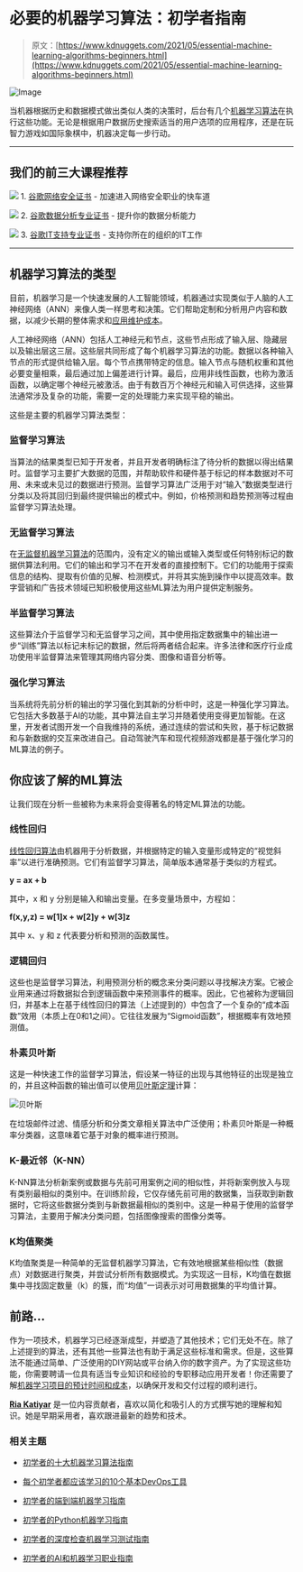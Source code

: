 # 必要的机器学习算法：初学者指南

> 原文：[https://www.kdnuggets.com/2021/05/essential-machine-learning-algorithms-beginners.html](https://www.kdnuggets.com/2021/05/essential-machine-learning-algorithms-beginners.html)

![Image](../Images/fb5d98758f432e4ebebea6aa51e27a26.png)

当机器根据历史和数据模式做出类似人类的决策时，后台有几个[机器学习算法](https://www.kdnuggets.com/2016/08/10-algorithms-machine-learning-engineers.html)在执行这些功能。无论是根据用户数据历史搜索适当的用户选项的应用程序，还是在玩智力游戏如国际象棋中，机器决定每一步行动。

* * *

## 我们的前三大课程推荐

![](../Images/0244c01ba9267c002ef39d4907e0b8fb.png) 1\. [谷歌网络安全证书](https://www.kdnuggets.com/google-cybersecurity) - 加速进入网络安全职业的快车道

![](../Images/e225c49c3c91745821c8c0368bf04711.png) 2\. [谷歌数据分析专业证书](https://www.kdnuggets.com/google-data-analytics) - 提升你的数据分析能力

![](../Images/0244c01ba9267c002ef39d4907e0b8fb.png) 3\. [谷歌IT支持专业证书](https://www.kdnuggets.com/google-itsupport) - 支持你所在的组织的IT工作

* * *

## 机器学习算法的类型

目前，机器学习是一个快速发展的人工智能领域，机器通过实现类似于人脑的人工神经网络（ANN）来像人类一样思考和决策。它们帮助定制和分析用户内容和数据，以减少长期的整体需求和[应用维护成本](https://www.mobileappdaily.com/cost-to-maintain-an-app)。

人工神经网络（ANN）包括人工神经元和节点，这些节点形成了输入层、隐藏层以及输出层这三层。这些层共同形成了每个机器学习算法的功能。数据以各种输入节点的形式提供给输入层。每个节点携带特定的信息。输入节点与随机权重和其他必要变量相乘，最后通过加上偏差进行计算。最后，应用非线性函数，也称为激活函数，以确定哪个神经元被激活。由于有数百万个神经元和输入可供选择，这些算法通常涉及复杂的功能，需要一定的处理能力来实现平稳的输出。

这些是主要的机器学习算法类型：

### **监督学习算法**

当算法的结果类型已知于开发者，并且开发者明确标注了待分析的数据以得出结果时。监督学习主要扩大数据的范围，并帮助软件和硬件基于标记的样本数据对不可用、未来或未见过的数据进行预测。监督学习算法广泛用于对“输入”数据类型进行分类以及将其回归到最终提供输出的模式中。例如，价格预测和趋势预测等过程由监督学习算法处理。

### **无监督学习算法**

在[无监督机器学习算法](/2017/10/3-laws-machine-learning.html)的范围内，没有定义的输出或输入类型或任何特别标记的数据供算法利用。它们的输出和学习不在开发者的直接控制下。它们的功能用于探索信息的结构、提取有价值的见解、检测模式，并将其实施到操作中以提高效率。数字营销和广告技术领域已知积极使用这些ML算法为用户提供定制服务。

### **半监督学习算法**

这些算法介于监督学习和无监督学习之间，其中使用指定数据集中的输出进一步“训练”算法以标记未标记的数据，然后将两者结合起来。许多法律和医疗行业成功使用半监督算法来管理其网络内容分类、图像和语音分析等。

### **强化学习算法**

当系统将先前分析的输出的学习强化到其新的分析中时，这是一种强化学习算法。它包括大多数基于AI的功能，其中算法自主学习并随着使用变得更加智能。在这里，开发者试图开发一个自我维持的系统，通过连续的尝试和失败，基于标记数据和与新数据的交互来改进自己。自动驾驶汽车和现代视频游戏都是基于强化学习的ML算法的例子。

## 你应该了解的ML算法

让我们现在分析一些被称为未来将会变得著名的特定ML算法的功能。

### 线性回归

[线性回归算法](/2021/05/essential-linear-algebra-data-science-machine-learning.html)由机器用于分析数据，并根据特定的输入变量形成特定的“视觉斜率”以进行准确预测。它们有监督学习算法，简单版本通常基于类似的方程式。

**y = ax + b**

其中，x 和 y 分别是输入和输出变量。在多变量场景中，方程如：

**f(x,y,z) = w[1]x + w[2]y + w[3]z**

其中 x、y 和 z 代表要分析和预测的函数属性。

### 逻辑回归

这些也是监督学习算法，利用预测分析的概念来分类问题以寻找解决方案。它被企业用来通过将数据拟合到逻辑函数中来预测事件的概率。因此，它也被称为逻辑回归，并基本上在基于线性回归的算法（上述提到的）中包含了一个复杂的“成本函数”效用（本质上在0和1之间）。它往往发展为“Sigmoid函数”，根据概率有效地预测值。

### 朴素贝叶斯

这是一种快速工作的监督学习算法，假设某一特征的出现与其他特征的出现是独立的，并且这种函数的输出值可以使用[贝叶斯定理](https://www.mathsisfun.com/data/bayes-theorem.html)计算：

![贝叶斯](../Images/59fde1856c458d850a5696b5edbfa02a.png)

在垃圾邮件过滤、情感分析和分类文章相关算法中广泛使用；朴素贝叶斯是一种概率分类器，这意味着它基于对象的概率进行预测。

### K-最近邻（K-NN）

K-NN算法分析新案例或数据与先前可用案例之间的相似性，并将新案例放入与现有类别最相似的类别中。在训练阶段，它仅存储先前可用的数据集，当获取到新数据时，它将这些数据分类到与新数据最相似的类别中。这是一种易于使用的监督学习算法，主要用于解决分类问题，包括图像搜索的图像分类等。

### K均值聚类

K均值聚类是一种简单的无监督机器学习算法，它有效地根据某些相似性（数据点）对数据进行聚类，并尝试分析所有数据模式。为实现这一目标，K均值在数据集中寻找固定数量（k）的簇，而“均值”一词表示对可用数据集的平均值计算。

## 前路...

作为一项技术，机器学习已经逐渐成型，并塑造了其他技术；它们无处不在。除了上述提到的算法，还有其他一些算法也有助于满足这些标准和需求。但是，这些算法不能通过简单、广泛使用的DIY网站或平台纳入你的数字资产。为了实现这些功能，你需要聘请一位具有适当专业知识和经验的专职移动应用开发者！你还需要了解[机器学习项目的预计时间和成本](https://appinventiv.com/blog/machine-learning-app-project-estimate/)，以确保开发和交付过程的顺利进行。

**[Ria Katiyar](https://www.linkedin.com/in/ria-katiyar/)** 是一位内容贡献者，喜欢以简化和吸引人的方式撰写她的理解和知识。她是早期采用者，喜欢跟进最新的趋势和技术。

### 相关主题

+   [初学者的十大机器学习算法指南](https://www.kdnuggets.com/a-beginner-guide-to-the-top-10-machine-learning-algorithms)

+   [每个初学者都应该学习的10个基本DevOps工具](https://www.kdnuggets.com/10-essential-devops-tools-every-beginner-should-learn)

+   [初学者的端到端机器学习指南](https://www.kdnuggets.com/2021/12/beginner-guide-end-end-machine-learning.html)

+   [初学者的Python机器学习指南](https://www.kdnuggets.com/beginners-guide-to-machine-learning-with-python)

+   [初学者的深度检查机器学习测试指南](https://www.kdnuggets.com/beginners-guide-to-machine-learning-testing-with-deepchecks)

+   [初学者的AI和机器学习职业指南](https://www.kdnuggets.com/beginners-guide-to-careers-in-ai-and-machine-learning)
